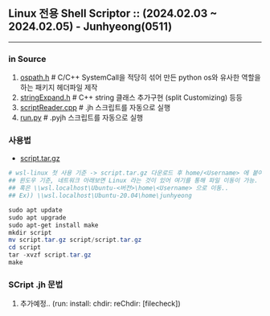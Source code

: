 ## Linux 전용 Shell Scriptor :: (2024.02.03 ~ 2024.02.05) - Junhyeong(0511)
--- 

### in Source
1. [ospath.h](https://github.com/20190511/cppUtility/blob/main/ospath.h)         # C/C++ SystemCall을 적당히 섞어 만든 python os와 유사한 역할을 하는 패키지 헤더파일 제작
2. [stringExpand.h](https://github.com/20190511/cppUtility/blob/main/stringExpand.h)   # C++ string 클래스 추가구현 (split Customizing) 등등
3. [scriptReader.cpp](https://github.com/20190511/cppUtility/blob/main/scriptReader.cpp) # .jh 스크립트를 자동으로 실행
4. [run.py](https://github.com/20190511/cppUtility/blob/main/run.py)           # .pyjh 스크립트를 자동으로 실행


### 사용법
- [script.tar.gz](https://github.com/20190511/cppUtility/files/14164093/script.tar.gz)
```powershell
# wsl-linux 첫 사용 기준 -> script.tar.gz 다운로드 후 home/<Username> 에 붙여넣고 시작할 것
## 윈도우 기준, 네트워크 아래보면 Linux 라는 것이 있어 여기를 통해 파일 이동이 가능.
## 혹은 \\wsl.localhost\Ubuntu-<버전>\home\<Username> 으로 이동..
## Ex)) \\wsl.localhost\Ubuntu-20.04\home\junhyeong

sudo apt update
sudo apt upgrade
sudo apt-get install make
mkdir script
mv script.tar.gz script/script.tar.gz
cd script
tar -xvzf script.tar.gz
make
```


### SCript .jh 문법
1. 추가예정.. (run: install: chdir: reChdir: [filecheck])
